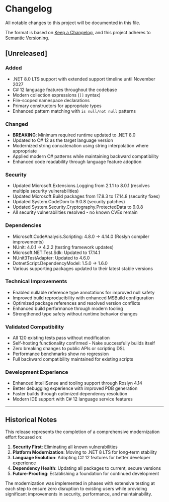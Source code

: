 # Changelog

All notable changes to this project will be documented in this file.

The format is based on [Keep a Changelog](https://keepachangelog.com/en/1.0.0/),
and this project adheres to [Semantic Versioning](https://semver.org/spec/v2.0.0.html).

## [Unreleased]

### Added
- .NET 8.0 LTS support with extended support timeline until November 2027
- C# 12 language features throughout the codebase
- Modern collection expressions (`[]` syntax)
- File-scoped namespace declarations
- Primary constructors for appropriate types
- Enhanced pattern matching with `is null/not null` patterns

### Changed
- **BREAKING**: Minimum required runtime updated to .NET 8.0
- Updated to C# 12 as the target language version
- Modernized string concatenation using string interpolation where appropriate
- Applied modern C# patterns while maintaining backward compatibility
- Enhanced code readability through language feature adoption

### Security
- Updated Microsoft.Extensions.Logging from 2.1.1 to 8.0.1 (resolves multiple security vulnerabilities)
- Updated Microsoft.Build packages from 17.8.3 to 17.14.8 (security fixes)
- Updated System.CodeDom to 9.0.8 (security patches)
- Updated System.Security.Cryptography.ProtectedData to 9.0.8
- All security vulnerabilities resolved - no known CVEs remain

### Dependencies
- Microsoft.CodeAnalysis.Scripting: 4.8.0 → 4.14.0 (Roslyn compiler improvements)
- NUnit: 4.0.1 → 4.2.2 (testing framework updates)
- Microsoft.NET.Test.Sdk: Updated to 17.14.1
- NUnit3TestAdapter: Updated to 4.6.0
- DotnetScript.DependencyModel: 1.5.0 → 1.6.0
- Various supporting packages updated to their latest stable versions

### Technical Improvements
- Enabled nullable reference type annotations for improved null safety
- Improved build reproducibility with enhanced MSBuild configuration
- Optimized package references and resolved version conflicts
- Enhanced build performance through modern tooling
- Strengthened type safety without runtime behavior changes

### Validated Compatibility
- All 120 existing tests pass without modification
- Self-hosting functionality confirmed - Nake successfully builds itself
- Zero breaking changes to public APIs or scripting DSL
- Performance benchmarks show no regression
- Full backward compatibility maintained for existing scripts

### Development Experience
- Enhanced IntelliSense and tooling support through Roslyn 4.14
- Better debugging experience with improved PDB generation
- Faster builds through optimized dependency resolution
- Modern IDE support with C# 12 language service features

---

## Historical Notes

This release represents the completion of a comprehensive modernization effort focused on:

1. **Security First**: Eliminating all known vulnerabilities
2. **Platform Modernization**: Moving to .NET 8 LTS for long-term stability  
3. **Language Evolution**: Adopting C# 12 features for better developer experience
4. **Dependency Health**: Updating all packages to current, secure versions
5. **Future-Proofing**: Establishing a foundation for continued development

The modernization was implemented in phases with extensive testing at each step to ensure zero disruption to existing users while providing significant improvements in security, performance, and maintainability.